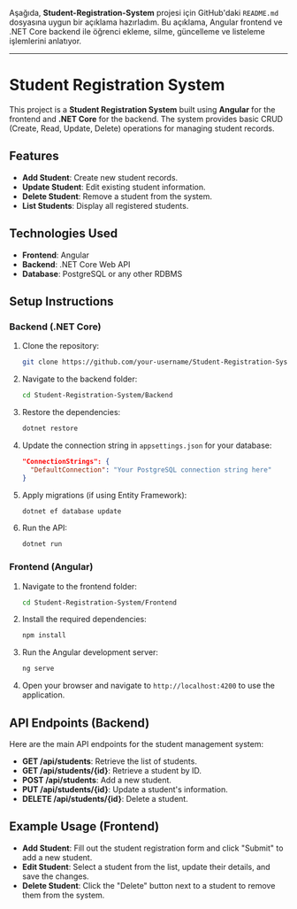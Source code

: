 Aşağıda, **Student-Registration-System** projesi için GitHub'daki `README.md` dosyasına uygun bir açıklama hazırladım. Bu açıklama, Angular frontend ve .NET Core backend ile öğrenci ekleme, silme, güncelleme ve listeleme işlemlerini anlatıyor.

---

# Student Registration System

This project is a **Student Registration System** built using **Angular** for the frontend and **.NET Core** for the backend. The system provides basic CRUD (Create, Read, Update, Delete) operations for managing student records.

## Features

- **Add Student**: Create new student records.
- **Update Student**: Edit existing student information.
- **Delete Student**: Remove a student from the system.
- **List Students**: Display all registered students.

## Technologies Used

- **Frontend**: Angular
- **Backend**: .NET Core Web API
- **Database**: PostgreSQL or any other RDBMS

## Setup Instructions

### Backend (.NET Core)

1. Clone the repository:

   ```bash
   git clone https://github.com/your-username/Student-Registration-System.git
   ```

2. Navigate to the backend folder:

   ```bash
   cd Student-Registration-System/Backend
   ```

3. Restore the dependencies:

   ```bash
   dotnet restore
   ```

4. Update the connection string in `appsettings.json` for your database:

   ```json
   "ConnectionStrings": {
     "DefaultConnection": "Your PostgreSQL connection string here"
   }
   ```

5. Apply migrations (if using Entity Framework):

   ```bash
   dotnet ef database update
   ```

6. Run the API:

   ```bash
   dotnet run
   ```

### Frontend (Angular)

1. Navigate to the frontend folder:

   ```bash
   cd Student-Registration-System/Frontend
   ```

2. Install the required dependencies:

   ```bash
   npm install
   ```

3. Run the Angular development server:

   ```bash
   ng serve
   ```

4. Open your browser and navigate to `http://localhost:4200` to use the application.

## API Endpoints (Backend)

Here are the main API endpoints for the student management system:

- **GET /api/students**: Retrieve the list of students.
- **GET /api/students/{id}**: Retrieve a student by ID.
- **POST /api/students**: Add a new student.
- **PUT /api/students/{id}**: Update a student's information.
- **DELETE /api/students/{id}**: Delete a student.

## Example Usage (Frontend)

- **Add Student**: Fill out the student registration form and click "Submit" to add a new student.
- **Edit Student**: Select a student from the list, update their details, and save the changes.
- **Delete Student**: Click the "Delete" button next to a student to remove them from the system.
